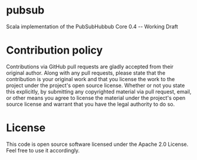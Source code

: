 pubsub
======

Scala implementation of the PubSubHubbub Core 0.4 -- Working Draft

Contribution policy
======

Contributions via GitHub pull requests are gladly accepted from their original author. Along with any pull requests, please state that the contribution is your original work and that you license the work to the project under the project's open source license. Whether or not you state this explicitly, by submitting any copyrighted material via pull request, email, or other means you agree to license the material under the project's open source license and warrant that you have the legal authority to do so.

License
======

This code is open source software licensed under the Apache 2.0 License. Feel free to use it accordingly.
